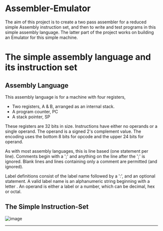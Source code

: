 # Assembler-Emulator
The aim of this project is to create a two pass assembler for a reduced simple Assembly instruction set, and then to write and test programs in this simple assembly language. The latter part of the project works on building an Emulator for this simple machine.

# The simple assembly language and its instruction set
## Assembly Language
This assembly language is for a machine with four registers,

* Two registers, A & B, arranged as an internal stack.
* A program counter, PC
* A stack pointer, SP
  
These registers are 32 bits in size. Instructions have either no operands or a single operand. The operand is a signed 2's complement value. The encoding uses the bottom 8 bits for opcode and the upper 24 bits for operand.

As with most assembly languages, this is line based (one statement per line). Comments begin with a ';' and anything on the line after the ';' is ignored. Blank lines and lines containing only a comment are permitted (and ignored).

Label definitions consist of the label name followed by a ':', and an optional statement. A valid label name is an alphanumeric string beginning with a letter . An operand is either a label or a number, which can be decimal, hex or octal.

## The Simple Instruction-Set
![image](https://github.com/user-attachments/assets/8c68b20c-ef67-4f77-a151-9d5351e48e3e)

***
